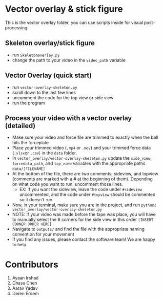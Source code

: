 # Vector overlay & stick figure

This is the vector overlay folder, you can use scripts inside for visual post-processing

## Skeleton overlay/stick figure
- run `Skeletonoverlay.py`
- change the path to your video in the `video_path` variable

## Vector Overlay (quick start)
- run `vector-overlay-skeleton.py`
- scroll down to the last few lines
- uncomment the code for the top view or side view
- run the program

##  Process your video with a vector overlay (detailed)
- Make sure your video and force file are trimmed to exactly when the ball hits the forceplate
- Place your trimmed video (`.mp4` or `.mov`) and your trimmed force data (`.xlsx`or `.csv`) in the `data` folder.
- In `vector_overlay/vector-overlay-skeleton.py` update the `side_view`, `forcedata_path`, and `top_view` variables with the appropriate paths `data/[FILENAME]`
- At the bottom of the file, there are two comments, sideview, and topview (comments are marked with a # at the beginning of them). Depending on what code you want to run, uncomment those lines.
  - EX: If you want the sideview, leave the code under `#sideview` uncommented, and the code under `#topview` should be commented so it doesn't run.
- Now, in your terminal, make sure you are in the project, and run `python3 vector_overlay/vector-overlay-skeleton.py`
- NOTE: If your video was made before the tape was place, you will have to manually select the 8 corners for the side view in this order `[INSERT CORNER ORDER HERE]`
- Navigate to `outputs/` and find the file with the appropriate naming convention for your movement
- If you find any issues, please contact the software team! We are happy to help

# Contributors
1. Ayaan Irshad
2. Chase Chen
3. Aarav Yadav
4. Deren Erdem
